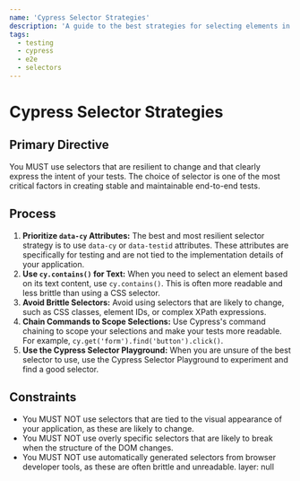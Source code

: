 ```yaml
---
name: 'Cypress Selector Strategies'
description: 'A guide to the best strategies for selecting elements in Cypress tests to create stable and resilient tests.'
tags:
  - testing
  - cypress
  - e2e
  - selectors
---
```


# Cypress Selector Strategies

## Primary Directive

You MUST use selectors that are resilient to change and that clearly express the intent of your tests. The choice of selector is one of the most critical factors in creating stable and maintainable end-to-end tests.

## Process

1.  **Prioritize `data-cy` Attributes:** The best and most resilient selector strategy is to use `data-cy` or `data-testid` attributes. These attributes are specifically for testing and are not tied to the implementation details of your application.
2.  **Use `cy.contains()` for Text:** When you need to select an element based on its text content, use `cy.contains()`. This is often more readable and less brittle than using a CSS selector.
3.  **Avoid Brittle Selectors:** Avoid using selectors that are likely to change, such as CSS classes, element IDs, or complex XPath expressions.
4.  **Chain Commands to Scope Selections:** Use Cypress's command chaining to scope your selections and make your tests more readable. For example, `cy.get('form').find('button').click()`.
5.  **Use the Cypress Selector Playground:** When you are unsure of the best selector to use, use the Cypress Selector Playground to experiment and find a good selector.

## Constraints

- You MUST NOT use selectors that are tied to the visual appearance of your application, as these are likely to change.
- You MUST NOT use overly specific selectors that are likely to break when the structure of the DOM changes.
- You MUST NOT use automatically generated selectors from browser developer tools, as these are often brittle and unreadable.
layer: null
